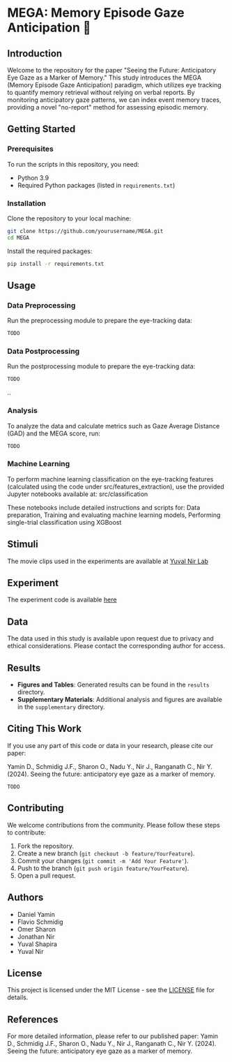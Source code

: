 # MEGA: Memory Episode Gaze Anticipation 👀

## Introduction
Welcome to the repository for the paper "Seeing the Future: Anticipatory Eye Gaze as a Marker of Memory." This study introduces the MEGA (Memory Episode Gaze Anticipation) paradigm, which utilizes eye tracking to quantify memory retrieval without relying on verbal reports. By monitoring anticipatory gaze patterns, we can index event memory traces, providing a novel "no-report" method for assessing episodic memory.

## Getting Started

### Prerequisites
To run the scripts in this repository, you need:
- Python 3.9
- Required Python packages (listed in `requirements.txt`)

### Installation
Clone the repository to your local machine:
```bash
git clone https://github.com/yourusername/MEGA.git
cd MEGA
```
Install the required packages:
```bash
pip install -r requirements.txt
```

## Usage

### Data Preprocessing
Run the preprocessing module to prepare the eye-tracking data:
```bash
TODO
```

### Data Postprocessing
Run the postprocessing module to prepare the eye-tracking data:
```bash
TODO
```
..

### Analysis
To analyze the data and calculate metrics such as Gaze Average Distance (GAD) and the MEGA score, run:
```bash
TODO
```

### Machine Learning
To perform machine learning classification on the eye-tracking features (calculated using the code under src/features_extraction), use the provided Jupyter notebooks available at:
src/classification

These notebooks include detailed instructions and scripts for: Data preparation, Training and evaluating machine learning models, Performing single-trial classification using XGBoost

## Stimuli
The movie clips used in the experiments are available at [Yuval Nir Lab](https://yuvalnirlab.com/)

## Experiment
The experiment code is available [here](https://github.com/dyamin/MEGA-Experiment)

## Data
The data used in this study is available upon request due to privacy and ethical considerations. Please contact the corresponding author for access.

## Results
- **Figures and Tables**: Generated results can be found in the `results` directory.
- **Supplementary Materials**: Additional analysis and figures are available in the `supplementary` directory.

## Citing This Work
If you use any part of this code or data in your research, please cite our paper:

Yamin D., Schmidig J.F., Sharon O., Nadu Y., Nir J., Ranganath C., Nir Y. (2024). Seeing the future: anticipatory eye gaze as a marker of memory.

```
TODO
```

## Contributing
We welcome contributions from the community. Please follow these steps to contribute:
1. Fork the repository.
2. Create a new branch (`git checkout -b feature/YourFeature`).
3. Commit your changes (`git commit -m 'Add Your Feature'`).
4. Push to the branch (`git push origin feature/YourFeature`).
5. Open a pull request.

## Authors
- Daniel Yamin
- Flavio Schmidig
- Omer Sharon
- Jonathan Nir
- Yuval Shapira
- Yuval Nir

## License
This project is licensed under the MIT License - see the [LICENSE](LICENSE) file for details.

## References
For more detailed information, please refer to our published paper:
Yamin D., Schmidig J.F., Sharon O., Nadu Y., Nir J., Ranganath C., Nir Y. (2024). Seeing the future: anticipatory eye gaze as a marker of memory.
